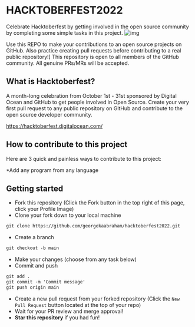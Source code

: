 # HACKTOBERFEST2022
Celebrate Hacktoberfest by getting involved in the open source community by completing some simple tasks in this project.
![img](https://github.com/georgekaabraham/hacktoberfest2022/blob/main/hactoberfest_img.png)

Use this REPO to make your contributions to an open source projects on GitHub. Also practice creating pull requests before contributing to a real public repository!]
This repository is open to all members of the GitHub community.
All genuine PRs/MRs will be accepted.

## What is Hacktoberfest?
A month-long celebration from October 1st - 31st sponsored by Digital Ocean and GitHub to get people involved in Open Source. Create your very first pull request to any public repository on GitHub and contribute to the open source developer community.

https://hacktoberfest.digitalocean.com/

## How to contribute to this project
Here are 3 quick and painless ways to contribute to this project:

*Add any program from any language

## Getting started
* Fork this repository (Click the Fork button in the top right of this page, click your Profile Image)
* Clone your fork down to your local machine

```markdown
git clone https://github.com/georgekaabraham/hacktoberfest2022.git
```

* Create a branch

```markdown
git checkout -b main
```

* Make your changes (choose from any task below)
* Commit and push

```markdown
git add .
git commit -m 'Commit message'
git push origin main
```

* Create a new pull request from your forked repository (Click the `New Pull Request` button located at the top of your repo)
* Wait for your PR review and merge approval!
* __Star this repository__ if you had fun!
